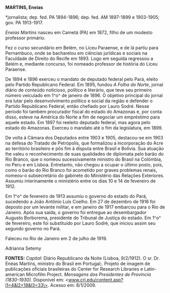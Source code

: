 **MARTINS, Eneias**

\*jornalista; dep. fed. PA 1894-1896; dep. fed. AM 1897-1899 e
1903-1905; gov. PA 1913-1917.

*Eneias Martins* nasceu em Cametá (PA) em 1872, filho de um modesto
professor primário.

Fez o curso secundário em Belém, no Liceu Paraense, e de lá partiu para
Pernambuco, onde se bacharelou em ciências jurídicas e sociais na
Faculdade de Direito do Recife em 1893. Logo em seguida regressou a
Belém e, mediante concurso, foi nomeado professor de história do Liceu
Paraense.

De 1894 e 1896 exerceu o mandato de deputado federal pelo Pará, eleito
pelo Partido Republicano Federal. Em 1895, fundou *A Folha do Norte*,
jornal diário de conteúdo noticioso, político e literário, que teve seu
primeiro número veiculado em 1^o^ de janeiro de 1896. O objetivo
principal do jornal era lutar pelo desenvolvimento político e social da
região e defender o Partido Republicano Federal, então chefiado por
Lauro Sodré. Nesse período foi também procurador fiscal do estado do
Amazonas e, por conta disso, esteve na América do Norte a fim de
negociar um empréstimo para aquele estado. Em 1897 foi reeleito deputado
federal, mas agora pelo estado do Amazonas. Exerceu o mandato até o fim
da legislatura, em 1899.

De volta à Câmara dos Deputados entre 1903 e 1905, destacou-se em 1903
na defesa do Tratado de Petrópolis, que formalizou a incorporação do
Acre ao território brasileiro e pôs fim à disputa entre Brasil e
Bolívia. Sua atuação lhe valeu o reconhecimento de suas qualidades de
diplomata pelo barão do Rio Branco, que o nomeou sucessivamente ministro
do Brasil na Colômbia, no Peru e em Lisboa. Entretanto, não chegou a
ocupar o último posto, pois, como o barão do Rio Branco foi acometido
por graves problemas renais, nomeou-o subsecretário do gabinete do
Ministério das Relações Exteriores. Assumiu interinamente o ministério
entre os dias 10 e 14 de fevereiro de 1912.

Em 1^o^ de fevereiro de 1913 assumiu o governo do estado do Pará,
sucedendo a João Antônio Luís Coelho. Em 27 de dezembro de 1916 foi
deposto por um levante militar, e em janeiro de 1917 embarcou para o Rio
de Janeiro. Após sua saída, o governo foi entregue ao desembargador
Augusto Borborema, presidente do Tribunal de Justiça do estado. Em 1^o^
de fevereiro, este foi substituído por Lauro Sodré, que iniciou assim
seu segundo governo no Pará.

Faleceu no Rio de Janeiro em 2 de julho de 1919.

Adrianna Setemy

**FONTES:** *Capital*: Diário Republicano da Noite (Lisboa, 9/2/1912). O
sr. Dr. Enéas Martins, ministro do Brasil em Portugal;. Projeto de
imagem de publicações oficiais brasileiras do Center for Research
Libraries e Latin-american Microfilm Project. *Mensagens dos Presidentes
de Província (1830-1930).* Disponível em:
\<www.crl.edu/content.asp?l1=4&l2=18&l3=33\>. Acesso em: 8/1/2009.
